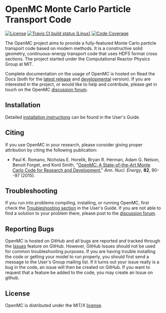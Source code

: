 # OpenMC Monte Carlo Particle Transport Code

[![License](https://img.shields.io/github/license/openmc-dev/openmc.svg)](http://openmc.readthedocs.io/en/latest/license.html)
[![Travis CI build status (Linux)](https://travis-ci.org/openmc-dev/openmc.svg?branch=develop)](https://travis-ci.org/openmc-dev/openmc)
[![Code Coverage](https://coveralls.io/repos/github/openmc-dev/openmc/badge.svg?branch=develop)](https://coveralls.io/github/openmc-dev/openmc?branch=develop)

The OpenMC project aims to provide a fully-featured Monte Carlo particle
transport code based on modern methods. It is a constructive solid geometry,
continuous-energy transport code that uses HDF5 format cross sections. The
project started under the Computational Reactor Physics Group at MIT.

Complete documentation on the usage of OpenMC is hosted on Read the Docs (both
for the [latest release](http://openmc.readthedocs.io/en/stable/) and
[developmental](http://openmc.readthedocs.io/en/latest/) version). If you are
interested in the project, or would like to help and contribute, please get in touch on the OpenMC [discussion forum](https://openmc.discourse.group/).

## Installation

Detailed [installation
instructions](http://openmc.readthedocs.io/en/stable/usersguide/install.html)
can be found in the User's Guide.

## Citing

If you use OpenMC in your research, please consider giving proper attribution by
citing the following publication:

- Paul K. Romano, Nicholas E. Horelik, Bryan R. Herman, Adam G. Nelson, Benoit
  Forget, and Kord Smith, "[OpenMC: A State-of-the-Art Monte Carlo Code for
  Research and Development](https://doi.org/10.1016/j.anucene.2014.07.048),"
  *Ann. Nucl. Energy*, **82**, 90--97 (2015).

## Troubleshooting

If you run into problems compiling, installing, or running OpenMC, first check
the [Troubleshooting section](http://openmc.readthedocs.io/en/stable/usersguide/troubleshoot.html) in
the User's Guide. If you are not able to find a solution to your problem there,
please post to the [discussion forum](https://openmc.discourse.group/).

## Reporting Bugs

OpenMC is hosted on GitHub and all bugs are reported and tracked through the
[Issues](https://github.com/openmc-dev/openmc/issues) feature on GitHub. However,
GitHub Issues should not be used for common troubleshooting purposes. If you are
having trouble installing the code or getting your model to run properly, you
should first send a message to the User's Group mailing list. If it turns out
your issue really is a bug in the code, an issue will then be created on
GitHub. If you want to request that a feature be added to the code, you may
create an Issue on github.

## License

OpenMC is distributed under the MIT/X
[license](http://openmc.readthedocs.io/en/stable/license.html).
